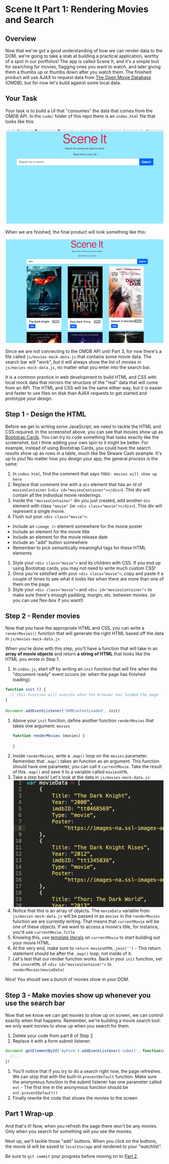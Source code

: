 # Scene It Part 1: Rendering Movies and Search

## Overview

Now that we've got a good understanding of how we can render data to the DOM,
we're going to take a stab at building a practical application, worthy of a spot
in our portfolios! The app is called Scene It, and it's a simple tool for
searching for movies, flagging ones you want to watch, and later giving them a
thumbs up or thumbs down after you watch them. The finished product will use
AJAX to request data from [The Open Movie Database] (OMDB), but for now let's
build against some local data.

[The Open Movie Database]:https://www.omdbapi.com/

## Your Task

Your task is to build a UI that "consumes" the data that comes from the OMDB
API. In the `code/` folder of this repo there is an `index.html` file that looks
like this:

![scene it 1](images/part1-initial-screen.png)

When we are finished, the final product will look something like this:

![scene it 2](images/part1-finished-preview.png)

Since we are not connecting to the OMDB API until Part 3, for now there's a file
called `js/movies-mock-data.js` that contains some movie data. The search bar
will "work", but it will always show the list of movies in `js/movies-mock-data.js`,
no matter what you enter into the search bar.

It is a common practice in web development to build HTML and CSS with local mock
data that mirrors the structure of the "real" data that will come from an API.
The HTML and CSS will be the same either way, but it is easier and faster to use
files on disk than AJAX requests to get started and prototype your design.

## Step 1 - Design the HTML

Before we get to writing some JavaScript, we need to tackle the HTML
and CSS required. In the screenshot above, you can see that movies show up as
[Bootstrap Cards]. You can try to code something that looks exactly like the
screenshot, but I think adding your own spin to it might be better. For example,
instead of using Bootstrap Cards, you could have the search results show up as
rows in a table, much like the Skware Cash example. It's up to you! No matter
how you design your app, the general process is the same:

1. In `index.html`, find the comment that says `TODO: movies will show up here`
1. Replace that comment line with a `div` element that has an id of
   `moviesContainer` (`<div id="moviesContainer"></div>`). This div will contain
   all the individual movie renderings.
1. Inside the `"moviesContainer"` div you just created, add another `div`
   element with class `"movie"` (ie: `<div class="movie"></div>`). This div will
   represent a single movie.
1. Flush out your `<div class="movie">`:
  - Include an `<image />` element somewhere for the movie poster
  - Include an element for the movie title
  - Include an element for the movie release date
  - Include an "add" button somewhere
  - Remember to pick semantically meaningful tags for these HTML elements
1. Style your `<div class="movie">` and its children with CSS. If you end up
   using Bootstrap cards, you may not need to write much custom CSS!
1. Once you're satisfied with your `<div class="movie">`, copy and paste it a
   couple of times to see what it looks like when there are more than one of
   them on the page.
1. Style your `<div class="movie">` and `<div id="moviesContainer">` to make
   sure there's enough padding, margin, etc. between movies. (or you can use
   flex-box if you want!)

[Bootstrap Cards]:https://getbootstrap.com/docs/4.1/components/card/

## Step 2 - Render movies

Now that you have the appropriate HTML and CSS, you can write a `renderMovies()`
function that will generate the right HTML based off the data in `js/movies-mock-data.js`

When you're done with this step, you'll have a function that will take in an
**array of movie objects** and return **a string of HTML** that looks like the
HTML you wrote in Step 1.

1. In `index.js`, start off by writing an `init` function that will fire when the
  "document ready" event occurs (ie: when the page has finished loading):
  ```js
  function init () {
    // this function will execute when the browser has loaded the page
  }

  document.addEventListener('DOMContentLoaded', init)
  ```
1. Above your `init` function, define another function `renderMovies` that takes one argument: `movies`
   ```js
   function renderMovies (movies) {

   }
   ```
1. Inside `renderMovies`, write a `.map()` loop on the `movies` parameter. Remember that `.map()`
takes an function as an argument. This function should have one parameter, you
can call it `currentMovie`. Take the result of this `.map()` and save it to a
variable called `moviesHTML`
1. Take a step back! Let's look at the data in `js/movies-mock-data.js`:
  ![scene it 1](images/part1-js-data.png)
1. Notice that this is an array of objects. The `movieData` variable from `js/movies-mock-data.js` will
be passed in as `movies` in the `renderMovies` function we are currently
writing. That means that `currentMovie` will be one of these objects. If we
want to access a movie's title, for instance, you'd use `currentMovie.Title`
1. Knowing this, use [template literals] on `currentMovie` to start building out your movie HTML.
1. At the very end, make sure to `return moviesHTML.join('')` - This return
statement should be after the `.map()` loop, not inside of it.
1. Let's test that our render function works. Back in your `init` function, set
the `innerHTML` of `<div id="moviesContainer">` to `renderMovies(movieData)`

Nice! You should see a bunch of movies show in your DOM.

[template literals]:https://developer.mozilla.org/en-US/docs/Web/JavaScript/Reference/Template_literals

## Step 3 - Make movies show up whenever you use the search bar

Now that we know we can get movies to show up on screen, we can control exactly
when that happens. Remember, we're building a movie search tool: we only want
movies to show up when you search for them.

1. Delete your code from part 8 of Step 2
1. Replace it with a form submit listener:
  ```js
  document.getElementById('myForm').addEventListener('submit', function(evt) {
    //...
  })
  ```
1. You'll notice that if you try to do a search right now, the page refreshes.
We can stop that with the built-in `preventDefault` function. Make sure the
anonymous function in the submit listener has one parameter called `evt` - The
first line in the anonymous function should be `evt.preventDefault()`
1. Finally rewrite the code that shows the movies to the screen

## Part 1 Wrap-up

And that's it! Now, when you refresh the page there won't be any movies. Only
when you search for something will you see the movies.

Next up, we'll tackle those "add" buttons. When you click on the buttons, the
movie id will be saved to `localStorage` and rendered to your "watchlist".

Be sure to `git commit` your progress before moving on to [Part 2].

[Part 2]:part2.md
